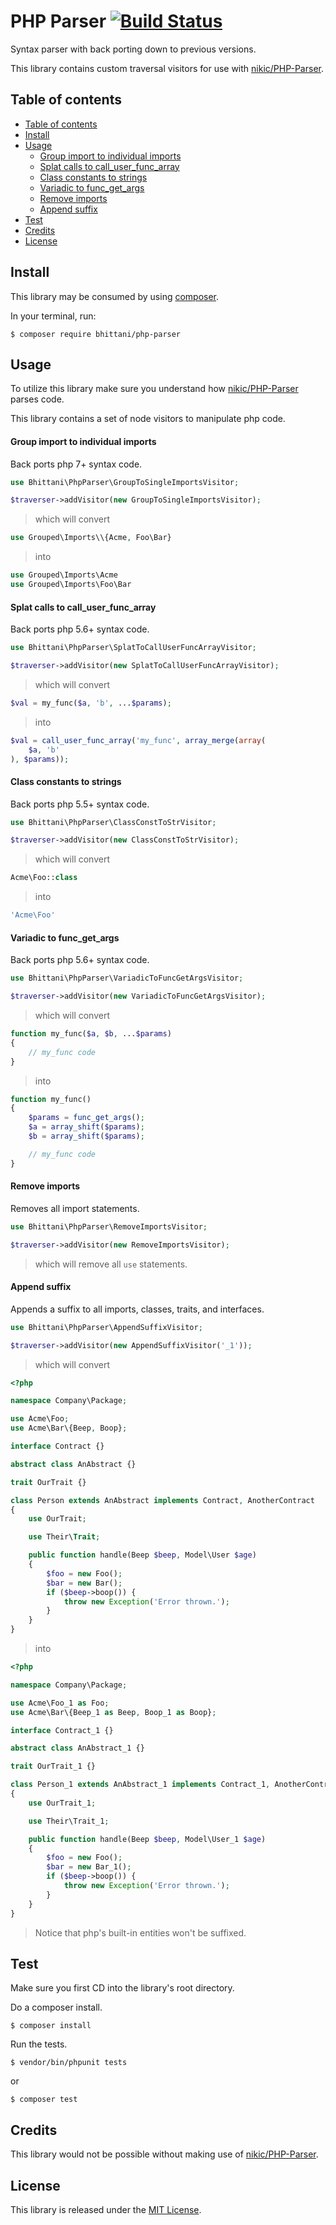 PHP Parser [![Build Status](https://travis-ci.org/kamalkhan/php-parser.svg?branch=master)](https://travis-ci.org/kamalkhan/php-parser)
======
Syntax parser with back porting down to previous versions.

This library contains custom traversal visitors for use with [nikic/PHP-Parser](https://github.com/nikic/PHP-Parser).

## Table of contents

- [Table of contents](#table-of-contents)
- [Install](#install)
- [Usage](#usage)
	- [Group import to individual imports](#group-import-to-individual-imports)
	- [Splat calls to call_user_func_array](#splat-calls-to-calluserfuncarray)
    - [Class constants to strings](#class-constants-to-strings)
	- [Variadic to func_get_args](#variadic-to-funcgetargs)
    - [Remove imports](#remove-imports)
	- [Append suffix](#append-suffix)
- [Test](#test)
- [Credits](#credits)
- [License](#license)

## Install

This library may be consumed by using [composer](https://getcomposer.org).

In your terminal, run:
```shell
$ composer require bhittani/php-parser
```

## Usage

To utilize this library make sure you understand how [nikic/PHP-Parser](https://github.com/nikic/PHP-Parser/blob/2.x/doc/2_Usage_of_basic_components.markdown#node-traversation) parses code.

This library contains a set of node visitors to manipulate php code.

#### Group import to individual imports

Back ports php 7+ syntax code.

```php
use Bhittani\PhpParser\GroupToSingleImportsVisitor;

$traverser->addVisitor(new GroupToSingleImportsVisitor);
```

> which will convert

```php
use Grouped\Imports\\{Acme, Foo\Bar}
```

> into

```php
use Grouped\Imports\Acme
use Grouped\Imports\Foo\Bar
```

#### Splat calls to call_user_func_array

Back ports php 5.6+ syntax code.

```php
use Bhittani\PhpParser\SplatToCallUserFuncArrayVisitor;

$traverser->addVisitor(new SplatToCallUserFuncArrayVisitor);
```

> which will convert

```php
$val = my_func($a, 'b', ...$params);
```

> into

```php
$val = call_user_func_array('my_func', array_merge(array(
    $a, 'b'
), $params));
```

#### Class constants to strings

Back ports php 5.5+ syntax code.

```php
use Bhittani\PhpParser\ClassConstToStrVisitor;

$traverser->addVisitor(new ClassConstToStrVisitor);
```

> which will convert

```php
Acme\Foo::class
```

> into

```php
'Acme\Foo'
```

#### Variadic to func_get_args

Back ports php 5.6+ syntax code.

```php
use Bhittani\PhpParser\VariadicToFuncGetArgsVisitor;

$traverser->addVisitor(new VariadicToFuncGetArgsVisitor);
```

> which will convert

```php
function my_func($a, $b, ...$params)
{
    // my_func code
}
```

> into

```php
function my_func()
{
    $params = func_get_args();
    $a = array_shift($params);
    $b = array_shift($params);

    // my_func code
}
```

#### Remove imports

Removes all import statements.

```php
use Bhittani\PhpParser\RemoveImportsVisitor;

$traverser->addVisitor(new RemoveImportsVisitor);
```

> which will remove all `use` statements.

#### Append suffix

Appends a suffix to all imports, classes, traits, and interfaces.

```php
use Bhittani\PhpParser\AppendSuffixVisitor;

$traverser->addVisitor(new AppendSuffixVisitor('_1'));
```

> which will convert

```php
<?php

namespace Company\Package;

use Acme\Foo;
use Acme\Bar\{Beep, Boop};

interface Contract {}

abstract class AnAbstract {}

trait OurTrait {}

class Person extends AnAbstract implements Contract, AnotherContract
{
    use OurTrait;

    use Their\Trait;

    public function handle(Beep $beep, Model\User $age)
    {
        $foo = new Foo();
        $bar = new Bar();
        if ($beep->boop()) {
            throw new Exception('Error thrown.');
        }
    }
}
```

> into

```php
<?php

namespace Company\Package;

use Acme\Foo_1 as Foo;
use Acme\Bar\{Beep_1 as Beep, Boop_1 as Boop};

interface Contract_1 {}

abstract class AnAbstract_1 {}

trait OurTrait_1 {}

class Person_1 extends AnAbstract_1 implements Contract_1, AnotherContract_1
{
    use OurTrait_1;

    use Their\Trait_1;

    public function handle(Beep $beep, Model\User_1 $age)
    {
        $foo = new Foo();
        $bar = new Bar_1();
        if ($beep->boop()) {
            throw new Exception('Error thrown.');
        }
    }
}
```

> Notice that php's built-in entities won't be suffixed.

## Test
Make sure you first CD into the library's root directory.

Do a composer install.
```shell
$ composer install
```
Run the tests.
```shell
$ vendor/bin/phpunit tests
```
or
```shell
$ composer test
```

## Credits

This library would not be possible without making use of [nikic/PHP-Parser](https://github.com/nikic/PHP-Parser).

## License

This library is released under the [MIT License](https://github.com/kamalkhan/php-parser/blob/master/LICENSE).
